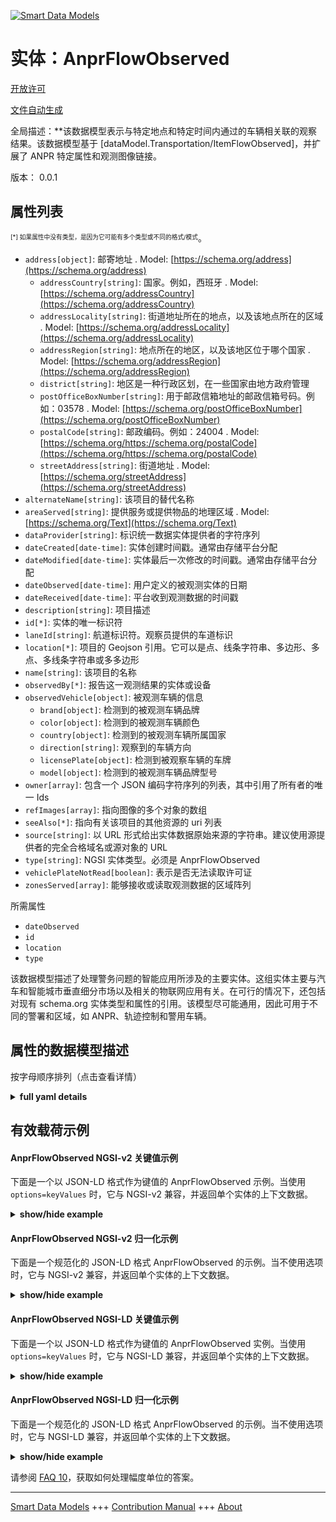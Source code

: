 <!-- 10-Header -->  
[![Smart Data Models](https://smartdatamodels.org/wp-content/uploads/2022/01/SmartDataModels_logo.png "Logo")](https://smartdatamodels.org)  
实体：AnprFlowObserved  
===================<!-- /10-Header -->  
<!-- 15-License -->  
[开放许可](https://github.com/smart-data-models//dataModel.Transportation/blob/master/AnprFlowObserved/LICENSE.md)  
[文件自动生成](https://docs.google.com/presentation/d/e/2PACX-1vTs-Ng5dIAwkg91oTTUdt8ua7woBXhPnwavZ0FxgR8BsAI_Ek3C5q97Nd94HS8KhP-r_quD4H0fgyt3/pub?start=false&loop=false&delayms=3000#slide=id.gb715ace035_0_60)  
<!-- /15-License -->  
<!-- 20-Description -->  
全局描述：**该数据模型表示与特定地点和特定时间内通过的车辆相关联的观察结果。该数据模型基于 [dataModel.Transportation/ItemFlowObserved]，并扩展了 ANPR 特定属性和观测图像链接。  
版本： 0.0.1  
<!-- /20-Description -->  
<!-- 30-PropertiesList -->  

## 属性列表  

<sup><sub>[*] 如果属性中没有类型，是因为它可能有多个类型或不同的格式/模式</sub></sup>。  
- `address[object]`: 邮寄地址  . Model: [https://schema.org/address](https://schema.org/address)	- `addressCountry[string]`: 国家。例如，西班牙  . Model: [https://schema.org/addressCountry](https://schema.org/addressCountry)  
	- `addressLocality[string]`: 街道地址所在的地点，以及该地点所在的区域  . Model: [https://schema.org/addressLocality](https://schema.org/addressLocality)  
	- `addressRegion[string]`: 地点所在的地区，以及该地区位于哪个国家  . Model: [https://schema.org/addressRegion](https://schema.org/addressRegion)  
	- `district[string]`: 地区是一种行政区划，在一些国家由地方政府管理    
	- `postOfficeBoxNumber[string]`: 用于邮政信箱地址的邮政信箱号码。例如：03578  . Model: [https://schema.org/postOfficeBoxNumber](https://schema.org/postOfficeBoxNumber)  
	- `postalCode[string]`: 邮政编码。例如：24004  . Model: [https://schema.org/https://schema.org/postalCode](https://schema.org/https://schema.org/postalCode)  
	- `streetAddress[string]`: 街道地址  . Model: [https://schema.org/streetAddress](https://schema.org/streetAddress)  
- `alternateName[string]`: 该项目的替代名称  - `areaServed[string]`: 提供服务或提供物品的地理区域  . Model: [https://schema.org/Text](https://schema.org/Text)- `dataProvider[string]`: 标识统一数据实体提供者的字符序列  - `dateCreated[date-time]`: 实体创建时间戳。通常由存储平台分配  - `dateModified[date-time]`: 实体最后一次修改的时间戳。通常由存储平台分配  - `dateObserved[date-time]`: 用户定义的被观测实体的日期  - `dateReceived[date-time]`: 平台收到观测数据的时间戳  - `description[string]`: 项目描述  - `id[*]`: 实体的唯一标识符  - `laneId[string]`: 航道标识符。观察员提供的车道标识  - `location[*]`: 项目的 Geojson 引用。它可以是点、线条字符串、多边形、多点、多线条字符串或多多边形  - `name[string]`: 该项目的名称  - `observedBy[*]`: 报告这一观测结果的实体或设备  - `observedVehicle[object]`: 被观测车辆的信息  	- `brand[object]`: 检测到的被观测车辆品牌    
	- `color[object]`: 检测到的被观测车辆颜色    
	- `country[object]`: 检测到的被观测车辆所属国家    
	- `direction[string]`: 观察到的车辆方向    
	- `licensePlate[object]`: 检测到被观察车辆的车牌    
	- `model[object]`: 检测到的被观测车辆品牌型号    
- `owner[array]`: 包含一个 JSON 编码字符序列的列表，其中引用了所有者的唯一 Ids  - `refImages[array]`: 指向图像的多个对象的数组  - `seeAlso[*]`: 指向有关该项目的其他资源的 uri 列表  - `source[string]`: 以 URL 形式给出实体数据原始来源的字符串。建议使用源提供者的完全合格域名或源对象的 URL  - `type[string]`: NGSI 实体类型。必须是 AnprFlowObserved  - `vehiclePlateNotRead[boolean]`: 表示是否无法读取许可证  - `zonesServed[array]`: 能够接收或读取观测数据的区域阵列  <!-- /30-PropertiesList -->  
<!-- 35-RequiredProperties -->  
所需属性  
- `dateObserved`  - `id`  - `location`  - `type`  <!-- /35-RequiredProperties -->  
<!-- 40-RequiredProperties -->  
该数据模型描述了处理警务问题的智能应用所涉及的主要实体。这组实体主要与汽车和智能城市垂直细分市场以及相关的物联网应用有关。在可行的情况下，还包括对现有 schema.org 实体类型和属性的引用。该模型尽可能通用，因此可用于不同的警署和区域，如 ANPR、轨迹控制和警用车辆。  
<!-- /40-RequiredProperties -->  
<!-- 50-DataModelHeader -->  
## 属性的数据模型描述  
按字母顺序排列（点击查看详情）  
<!-- /50-DataModelHeader -->  
<!-- 60-ModelYaml -->  
<details><summary><strong>full yaml details</strong></summary>    
```yaml  
AnprFlowObserved:    
  description: 'The data model represents an observation linked to the passing of a vehicle at a certain location and at a given time. This Data Model is based on the [dataModel.Transportation/ItemFlowObserved], extended with ANPR specific properties and links to the observation images.'    
  properties:    
    address:    
      description: The mailing address    
      properties:    
        addressCountry:    
          description: 'The country. For example, Spain'    
          type: string    
          x-ngsi:    
            model: https://schema.org/addressCountry    
            type: Property    
        addressLocality:    
          description: 'The locality in which the street address is, and which is in the region'    
          type: string    
          x-ngsi:    
            model: https://schema.org/addressLocality    
            type: Property    
        addressRegion:    
          description: 'The region in which the locality is, and which is in the country'    
          type: string    
          x-ngsi:    
            model: https://schema.org/addressRegion    
            type: Property    
        district:    
          description: 'A district is a type of administrative division that, in some countries, is managed by the local government'    
          type: string    
          x-ngsi:    
            type: Property    
        postOfficeBoxNumber:    
          description: 'The post office box number for PO box addresses. For example, 03578'    
          type: string    
          x-ngsi:    
            model: https://schema.org/postOfficeBoxNumber    
            type: Property    
        postalCode:    
          description: 'The postal code. For example, 24004'    
          type: string    
          x-ngsi:    
            model: https://schema.org/https://schema.org/postalCode    
            type: Property    
        streetAddress:    
          description: The street address    
          type: string    
          x-ngsi:    
            model: https://schema.org/streetAddress    
            type: Property    
        streetNr:    
          description: Number identifying a specific property on a public street    
          type: string    
          x-ngsi:    
            type: Property    
      type: object    
      x-ngsi:    
        model: https://schema.org/address    
        type: Property    
    alternateName:    
      description: An alternative name for this item    
      type: string    
      x-ngsi:    
        type: Property    
    areaServed:    
      description: The geographic area where a service or offered item is provided    
      type: string    
      x-ngsi:    
        model: https://schema.org/Text    
        type: Property    
    dataProvider:    
      description: A sequence of characters identifying the provider of the harmonised data entity    
      type: string    
      x-ngsi:    
        type: Property    
    dateCreated:    
      description: Entity creation timestamp. This will usually be allocated by the storage platform    
      format: date-time    
      type: string    
      x-ngsi:    
        type: Property    
    dateModified:    
      description: Timestamp of the last modification of the entity. This will usually be allocated by the storage platform    
      format: date-time    
      type: string    
      x-ngsi:    
        type: Property    
    dateObserved:    
      description: Date of the observed entity defined by the user    
      format: date-time    
      type: string    
      x-ngsi:    
        type: Property    
    dateReceived:    
      description: Timestamp when the observation has been received by the platform    
      format: date-time    
      type: string    
      x-ngsi:    
        type: Property    
    description:    
      description: A description of this item    
      type: string    
      x-ngsi:    
        type: Property    
    id:    
      anyOf:    
        - description: Identifier format of any NGSI entity    
          maxLength: 256    
          minLength: 1    
          pattern: ^[\w\-\.\{\}\$\+\*\[\]`|~^@!,:\\]+$    
          type: string    
          x-ngsi:    
            type: Property    
        - description: Identifier format of any NGSI entity    
          format: uri    
          type: string    
          x-ngsi:    
            type: Property    
      description: Unique identifier of the entity    
      x-ngsi:    
        type: Property    
    laneId:    
      description: Lane identifier. Lane identification provided by the observer    
      type: string    
      x-ngsi:    
        type: Property    
    location:    
      description: 'Geojson reference to the item. It can be Point, LineString, Polygon, MultiPoint, MultiLineString or MultiPolygon'    
      oneOf:    
        - description: Geojson reference to the item. Point    
          properties:    
            bbox:    
              items:    
                type: number    
              minItems: 4    
              type: array    
            coordinates:    
              items:    
                type: number    
              minItems: 2    
              type: array    
            type:    
              enum:    
                - Point    
              type: string    
          required:    
            - type    
            - coordinates    
          title: GeoJSON Point    
          type: object    
          x-ngsi:    
            type: GeoProperty    
        - description: Geojson reference to the item. LineString    
          properties:    
            bbox:    
              items:    
                type: number    
              minItems: 4    
              type: array    
            coordinates:    
              items:    
                items:    
                  type: number    
                minItems: 2    
                type: array    
              minItems: 2    
              type: array    
            type:    
              enum:    
                - LineString    
              type: string    
          required:    
            - type    
            - coordinates    
          title: GeoJSON LineString    
          type: object    
          x-ngsi:    
            type: GeoProperty    
        - description: Geojson reference to the item. Polygon    
          properties:    
            bbox:    
              items:    
                type: number    
              minItems: 4    
              type: array    
            coordinates:    
              items:    
                items:    
                  items:    
                    type: number    
                  minItems: 2    
                  type: array    
                minItems: 4    
                type: array    
              type: array    
            type:    
              enum:    
                - Polygon    
              type: string    
          required:    
            - type    
            - coordinates    
          title: GeoJSON Polygon    
          type: object    
          x-ngsi:    
            type: GeoProperty    
        - description: Geojson reference to the item. MultiPoint    
          properties:    
            bbox:    
              items:    
                type: number    
              minItems: 4    
              type: array    
            coordinates:    
              items:    
                items:    
                  type: number    
                minItems: 2    
                type: array    
              type: array    
            type:    
              enum:    
                - MultiPoint    
              type: string    
          required:    
            - type    
            - coordinates    
          title: GeoJSON MultiPoint    
          type: object    
          x-ngsi:    
            type: GeoProperty    
        - description: Geojson reference to the item. MultiLineString    
          properties:    
            bbox:    
              items:    
                type: number    
              minItems: 4    
              type: array    
            coordinates:    
              items:    
                items:    
                  items:    
                    type: number    
                  minItems: 2    
                  type: array    
                minItems: 2    
                type: array    
              type: array    
            type:    
              enum:    
                - MultiLineString    
              type: string    
          required:    
            - type    
            - coordinates    
          title: GeoJSON MultiLineString    
          type: object    
          x-ngsi:    
            type: GeoProperty    
        - description: Geojson reference to the item. MultiLineString    
          properties:    
            bbox:    
              items:    
                type: number    
              minItems: 4    
              type: array    
            coordinates:    
              items:    
                items:    
                  items:    
                    items:    
                      type: number    
                    minItems: 2    
                    type: array    
                  minItems: 4    
                  type: array    
                type: array    
              type: array    
            type:    
              enum:    
                - MultiPolygon    
              type: string    
          required:    
            - type    
            - coordinates    
          title: GeoJSON MultiPolygon    
          type: object    
          x-ngsi:    
            type: GeoProperty    
      x-ngsi:    
        type: GeoProperty    
    name:    
      description: The name of this item    
      type: string    
      x-ngsi:    
        type: Property    
    observedBy:    
      anyOf:    
        - description: Identifier format of any NGSI entity    
          maxLength: 256    
          minLength: 1    
          pattern: ^[\w\-\.\{\}\$\+\*\[\]`|~^@!,:\\]+$    
          type: string    
          x-ngsi:    
            type: Property    
        - description: Identifier format of any NGSI entity    
          format: uri    
          type: string    
          x-ngsi:    
            type: Property    
      description: The entity or device which has reported this observation    
      x-ngsi:    
        type: Relationship    
    observedVehicle:    
      description: Information about the observed vehicle    
      properties:    
        brand:    
          description: Detected brand of the observed vehicle    
          properties:    
            confidence:    
              description: Confidence level of the detection    
              maximum: 1    
              minimum: 0    
              type: number    
              x-ngsi:    
                type: Property    
            name:    
              description: Brand name identified    
              type: string    
              x-ngsi:    
                type: Property    
          type: object    
          x-ngsi:    
            type: Property    
        color:    
          description: Detected color of the observed vehicle    
          properties:    
            confidence:    
              description: Confidence level of the detection    
              maximum: 1    
              minimum: 0    
              type: number    
              x-ngsi:    
                type: Property    
            name:    
              description: Color name    
              type: string    
              x-ngsi:    
                type: Property    
          type: object    
          x-ngsi:    
            type: Property    
        country:    
          description: Detected country of the observed vehicle    
          properties:    
            code:    
              description: Country code according to ISO 3166-1 alpha-2    
              type: string    
              x-ngsi:    
                type: Property    
            confidence:    
              description: Confidence level of the detection    
              maximum: 1    
              minimum: 0    
              type: number    
              x-ngsi:    
                type: Property    
          type: object    
          x-ngsi:    
            type: Property    
        direction:    
          description: Detected direction of the observed vehicle    
          enum:    
            - away    
            - towards    
          type: string    
          x-ngsi:    
            type: Property    
        licensePlate:    
          description: Detected license plate of the observed vehicle    
          properties:    
            confidence:    
              description: Confidence level of the detection    
              maximum: 1    
              minimum: 0    
              type: number    
              x-ngsi:    
                type: Property    
            coordinates:    
              description: 'Geojson reference to the item. It can be Point, LineString, Polygon, MultiPoint, MultiLineString or MultiPolygon'    
              oneOf:    
                - description: Geojson reference to the item. Point    
                  properties:    
                    bbox:    
                      items:    
                        type: number    
                      minItems: 4    
                      type: array    
                    coordinates:    
                      items:    
                        type: number    
                      minItems: 2    
                      type: array    
                    type:    
                      enum:    
                        - Point    
                      type: string    
                  required:    
                    - type    
                    - coordinates    
                  title: GeoJSON Point    
                  type: object    
                  x-ngsi:    
                    type: GeoProperty    
                - description: Geojson reference to the item. LineString    
                  properties:    
                    bbox:    
                      items:    
                        type: number    
                      minItems: 4    
                      type: array    
                    coordinates:    
                      items:    
                        items:    
                          type: number    
                        minItems: 2    
                        type: array    
                      minItems: 2    
                      type: array    
                    type:    
                      enum:    
                        - LineString    
                      type: string    
                  required:    
                    - type    
                    - coordinates    
                  title: GeoJSON LineString    
                  type: object    
                  x-ngsi:    
                    type: GeoProperty    
                - description: Geojson reference to the item. Polygon    
                  properties:    
                    bbox:    
                      items:    
                        type: number    
                      minItems: 4    
                      type: array    
                    coordinates:    
                      items:    
                        items:    
                          items:    
                          minItems: 2    
                          type: array    
                        minItems: 4    
                        type: array    
                      type: array    
                    type:    
                      enum:    
                        - Polygon    
                      type: string    
                  required:    
                    - type    
                    - coordinates    
                  title: GeoJSON Polygon    
                  type: object    
                  x-ngsi:    
                    type: GeoProperty    
                - description: Geojson reference to the item. MultiPoint    
                  properties:    
                    bbox:    
                      items:    
                        type: number    
                      minItems: 4    
                      type: array    
                    coordinates:    
                      items:    
                        items:    
                          type: number    
                        minItems: 2    
                        type: array    
                      type: array    
                    type:    
                      enum:    
                        - MultiPoint    
                      type: string    
                  required:    
                    - type    
                    - coordinates    
                  title: GeoJSON MultiPoint    
                  type: object    
                  x-ngsi:    
                    type: GeoProperty    
                - description: Geojson reference to the item. MultiLineString    
                  properties:    
                    bbox:    
                      items:    
                        type: number    
                      minItems: 4    
                      type: array    
                    coordinates:    
                      items:    
                        items:    
                          items:    
                          minItems: 2    
                          type: array    
                        minItems: 2    
                        type: array    
                      type: array    
                    type:    
                      enum:    
                        - MultiLineString    
                      type: string    
                  required:    
                    - type    
                    - coordinates    
                  title: GeoJSON MultiLineString    
                  type: object    
                  x-ngsi:    
                    type: GeoProperty    
                - description: Geojson reference to the item. MultiLineString    
                  properties:    
                    bbox:    
                      items:    
                        type: number    
                      minItems: 4    
                      type: array    
                    coordinates:    
                      items:    
                        items:    
                          items:    
                          minItems: 4    
                          type: array    
                        type: array    
                      type: array    
                    type:    
                      enum:    
                        - MultiPolygon    
                      type: string    
                  required:    
                    - type    
                    - coordinates    
                  title: GeoJSON MultiPolygon    
                  type: object    
                  x-ngsi:    
                    type: GeoProperty    
              x-ngsi:    
                type: GeoProperty    
            identifier:    
              description: License plate identifier    
              type: string    
              x-ngsi:    
                type: Property    
          required:    
            - identifier    
          type: object    
          x-ngsi:    
            type: Property    
        model:    
          description: Detected brand model of the observed vehicle    
          properties:    
            confidence:    
              description: Confidence level of the detection    
              maximum: 1    
              minimum: 0    
              type: number    
              x-ngsi:    
                type: Property    
            name:    
              description: Model name    
              type: string    
              x-ngsi:    
                type: Property    
          type: object    
          x-ngsi:    
            type: Property    
        speed:    
          description: Detected speed of the observed vehicle    
          minimum: 0    
          type: number    
          x-ngsi:    
            type: Property    
      type: object    
      x-ngsi:    
        type: Property    
    owner:    
      description: A List containing a JSON encoded sequence of characters referencing the unique Ids of the owner(s)    
      items:    
        anyOf:    
          - description: Identifier format of any NGSI entity    
            maxLength: 256    
            minLength: 1    
            pattern: ^[\w\-\.\{\}\$\+\*\[\]`|~^@!,:\\]+$    
            type: string    
            x-ngsi:    
              type: Property    
          - description: Identifier format of any NGSI entity    
            format: uri    
            type: string    
            x-ngsi:    
              type: Property    
        description: Unique identifier of the entity    
        x-ngsi:    
          type: Property    
      type: array    
      x-ngsi:    
        type: Property    
    refImages:    
      description: Array of multiple objects that refer to images    
      items:    
        properties:    
          contentType:    
            description: Content type according to IANA Media Types    
            type: string    
            x-ngsi:    
              type: Property    
          imageType:    
            description: Type of image    
            enum:    
              - plate    
              - overview    
              - anpr    
            type: string    
            x-ngsi:    
              type: Property    
          url:    
            description: URL referencing to the image    
            format: uri    
            type: string    
            x-ngsi:    
              type: Property    
        required:    
          - url    
          - contentType    
          - imageType    
        type: object    
      type: array    
      x-ngsi:    
        type: Relationship    
    seeAlso:    
      description: list of uri pointing to additional resources about the item    
      oneOf:    
        - items:    
            format: uri    
            type: string    
          minItems: 1    
          type: array    
        - format: uri    
          type: string    
      x-ngsi:    
        type: Property    
    source:    
      description: 'A sequence of characters giving the original source of the entity data as a URL. Recommended to be the fully qualified domain name of the source provider, or the URL to the source object'    
      type: string    
      x-ngsi:    
        type: Property    
    type:    
      description: NGSI Entity type. It has to be AnprFlowObserved    
      enum:    
        - AnprFlowObserved    
      type: string    
      x-ngsi:    
        type: Property    
    vehiclePlateNotRead:    
      description: Indicates if a license could not be read    
      type: boolean    
      x-ngsi:    
        type: Property    
    zonesServed:    
      description: Array of zones that are able to receive or read the observations    
      items:    
        type: string    
      type: array    
      x-ngsi:    
        type: Property    
  required:    
    - id    
    - type    
    - location    
    - dateObserved    
  type: object    
  x-derived-from: ""    
  x-disclaimer: 'Redistribution and use in source and binary forms, with or without modification, are permitted  provided that the license conditions are met. Copyleft (c) 2022 Contributors to Smart Data Models Program'    
  x-license-url: https://github.com/smart-data-models/dataModel.Transportation/blob/master/AnprFlowObserved/LICENSE.md    
  x-model-schema: https://smart-data-models.github.io/dataModel.Transportation/AnprFlowObserved/schema.json    
  x-model-tags: ""    
  x-version: 0.0.1    
```  
</details>    
<!-- /60-ModelYaml -->  
<!-- 70-MiddleNotes -->  
<!-- /70-MiddleNotes -->  
<!-- 80-Examples -->  
## 有效载荷示例  
#### AnprFlowObserved NGSI-v2 关键值示例  
下面是一个以 JSON-LD 格式作为键值的 AnprFlowObserved 示例。当使用 `options=keyValues` 时，它与 NGSI-v2 兼容，并返回单个实体的上下文数据。  
<details><summary><strong>show/hide example</strong></summary>    
```json  
{  
  "id": "anprFlowObserved:LEZ-Noorderlaan",  
  "type": "AnprFlowObserved",  
  "address": {  
    "addressCountry": "BE",  
    "addressLocality": "Antwerp",  
    "streetAddress": "Noorderlaan"  
  },  
  "dateObserved": "2022-09-01T16:30:00Z",  
  "dateReceived": "2022-09-01T16:35:00Z",  
  "observedBy": "ANPR1_Noorderlaan",  
  "laneId": "ABC123",  
  "areaServed":"Antwerp",  
  "zonesServed": [  
      "Antwerp"  
    ],  
  "vehiclePlateNotRead": false,  
  "observedVehicle": {  
    "direction": "towards",  
    "speed": 50,  
    "brand":{  
      "name": "Audi",  
      "confidence": 0.97  
    },  
    "model":{  
      "name": "A3",  
      "confidence": 0.98  
    },  
    "color":{  
      "name": "black",  
      "confidence": 0.95  
    },  
    "country":{  
      "code": "BE",  
      "confidence":0.95  
    },  
    "licensePlate":{  
      "identifier": "1-ABC-123",  
      "confidence": 0.96  
    }   
  },  
  "location": {  
    "type": "Point",  
    "coordinates": [  
      -56.6404505,  
      168.370658  
    ]  
  },  
  "refImages":[  
    {  
      "contentType": "image/jpg",  
      "imageType": "anpr",  
      "url": "urn:ngsi-ld:ANPR:items:123"  
    }  
  ]  
}  
```  
</details>  
#### AnprFlowObserved NGSI-v2 归一化示例  
下面是一个规范化的 JSON-LD 格式 AnprFlowObserved 的示例。当不使用选项时，它与 NGSI-v2 兼容，并返回单个实体的上下文数据。  
<details><summary><strong>show/hide example</strong></summary>    
```json  
{  
  "id": "anprFlowObserved:LEZ-Noorderlaan",  
  "type": "AnprFlowObserved",  
  "address": {  
    "type": "StructuredValue",  
    "value": {  
      "addressCountry": "BE",  
      "addressLocality": "Antwerp",  
      "streetAddress": "Noorderlaan"  
    }  
  },  
  "dateObserved": {  
    "type": "DateTime",  
    "@value": "2022-09-01T16:30:00Z"  
  },  
  "laneId": {  
    "type": "Text",  
    "value": "ABC123"  
  },  
  "areaServed": {  
    "type": "Text",  
    "value": "Antwerp"  
  },  
  "zonesServed": {  
    "type": "array",  
    "value": [  
      {  
      "type": "string",  
      "value": "Antwerp"  
    }  
  ]  
  },  
  "vehiclePlateNotRead": {  
    "type": "Boolean",  
    "value": false  
  },  
  "observedVehicle": {  
    "type": "StructuredValue",  
    "value": {  
      "direction": {  
        "type": "Text",  
        "value": "towards"  
      },  
      "speed": {  
        "type": "Number",  
        "value": 50  
      },  
      "brand": {  
        "type": "StructuredValue",  
        "value": {  
          "name": {  
            "type": "Text",  
            "value": "Audi"  
          },  
          "confidence": {  
            "type": "Number",  
            "value": 0.97  
          }  
        }  
      },  
      "model": {  
        "type": "StructuredValue",  
        "value": {  
          "name": {  
            "type": "Text",  
            "value": "A3"  
          },  
          "confidence": {  
            "type": "Number",  
            "value": 0.98  
          }  
        }  
      },  
      "color": {  
        "type": "StructuredValue",  
        "value": {  
          "name": {  
            "type": "Text",  
            "value": "black"  
          },  
          "confidence": {  
            "type": "Number",  
            "value": 0.95  
          }  
        }  
      },  
      "country": {  
        "type": "StructuredValue",  
        "value": {  
          "code": {  
            "type": "Text",  
            "value": "BE"  
          },  
          "confidence": {  
            "type": "Number",  
            "value": 0.95  
          }  
        }  
      },  
      "licensePlate": {  
        "type": "StructuredValue",  
        "value": {  
          "identifier": {  
            "type": "Text",  
            "value": "1-ABC-123"  
          },  
          "confidence": {  
            "type": "Number",  
            "value": 0.96  
          }  
        }  
      }  
    }  
  },  
  "refImages": {  
    "type": "array",  
    "value": [  
      {  
        "type": "StructuredValue",  
        "value": {  
          "url": "s3://bucket/object-xxx-plate",  
          "contentType": "image/jpg",  
          "imageType": "anpr"  
        }  
      }  
    ]  
  }  
}  
```  
</details>  
#### AnprFlowObserved NGSI-LD 关键值示例  
下面是一个以 JSON-LD 格式作为键值的 AnprFlowObserved 实例。当使用 `options=keyValues` 时，它与 NGSI-LD 兼容，并返回单个实体的上下文数据。  
<details><summary><strong>show/hide example</strong></summary>    
```json  
{  
  "id": "anprFlowObserved:LEZ-Noorderlaan",  
  "type": "AnprFlowObserved",  
  "address": {  
    "addressCountry": "BE",  
    "addressLocality": "Antwerp",  
    "streetAddress": "Noorderlaan"  
  },  
  "dateObserved": "2022-09-01T16:30:00Z",  
  "dateReceived": "2022-09-01T16:35:00Z",  
  "observedBy": "ANPR1_Noorderlaan",  
  "laneId": "ABC123",  
  "areaServed":"Antwerp",  
  "zonesServed": [  
      "Antwerp"  
    ],  
  "vehiclePlateNotRead": false,  
  "observedVehicle": {  
    "direction": "towards",  
    "speed": 50,  
    "brand":{  
      "name": "Audi",  
      "confidence": 0.97  
    },  
    "model":{  
      "name": "A3",  
      "confidence": 0.98  
    },  
    "color":{  
      "name": "black",  
      "confidence": 0.95  
    },  
    "country":{  
      "code": "BE",  
      "confidence":0.95  
    },  
    "licensePlate":{  
      "identifier": "1-ABC-123",  
      "confidence": 0.96  
    }   
  },  
  "location": {  
    "type": "Point",  
    "coordinates": [  
      -56.6404505,  
      168.370658  
    ]  
  },  
  "refImages":[  
    {  
      "contentType": "image/jpg",  
      "imageType": "anpr",  
      "url": "urn:ngsi-ld:ANPR:items:123"  
    }  
  ],  
    "@context": [  
    "https://raw.githubusercontent.com/smart-data-models/dataModel.Transportation/master/context.jsonld"  
  ]  
}  
```  
</details>  
#### AnprFlowObserved NGSI-LD 归一化示例  
下面是一个规范化的 JSON-LD 格式 AnprFlowObserved 的示例。当不使用选项时，它与 NGSI-LD 兼容，并返回单个实体的上下文数据。  
<details><summary><strong>show/hide example</strong></summary>    
```json  
{  
  "id": "anprFlowObserved:LEZ-Noorderlaan",  
  "type": "AnprFlowObserved",  
  "address": {  
    "type": "Property",  
    "value": {  
      "addressCountry": "BE",  
      "addressLocality": "Antwerp",  
      "streetAddress": "Noorderlaan"  
    }  
  },  
  "dateObserved": {  
    "type": "Property",  
    "value": {  
      "@type": "DateTime",  
      "@value": "2022-09-01T16:30:00Z"  
    }  
  },  
  "laneId": {  
    "type": "Property",  
    "value": "ABC123"  
  },  
  "areaServed": {  
    "type": "Property",  
    "value": "Antwerp"  
  },  
  "zonesServed": {  
    "type": "Property",  
    "value": {  
      "type": "string",  
      "coordinates": [  
        "Antwerp"  
      ]  
    }  
  },  
  "vehiclePlateNotRead": {  
    "type": "Property",  
    "value": false  
  },  
  "observedVehicle": {  
    "type": "Property",  
    "value": {  
      "direction": "towards",  
      "speed": 50,  
      "brand": "Audi",  
      "model": "A3",  
      "color": "black",  
      "country": "BE",  
      "licensePlate": "1-ABC-123"  
    }  
  },  
  "refImages": {  
    "type": "Property",  
    "value": {  
      "type": "s3://bucket/object-xxx-plate",  
      "contentType": "image/jpg",  
      "imageType": "anpr"  
    }  
  },  
    "@context": [  
    "https://raw.githubusercontent.com/smart-data-models/dataModel.Transportation/master/context.jsonld"  
  ]  
}  
```  
</details><!-- /80-Examples -->  
<!-- 90-FooterNotes -->  
<!-- /90-FooterNotes -->  
<!-- 95-Units -->  
请参阅 [FAQ 10](https://smartdatamodels.org/index.php/faqs/)，获取如何处理幅度单位的答案。  
<!-- /95-Units -->  
<!-- 97-LastFooter -->  
---  
[Smart Data Models](https://smartdatamodels.org) +++ [Contribution Manual](https://bit.ly/contribution_manual) +++ [About](https://bit.ly/Introduction_SDM)<!-- /97-LastFooter -->  
